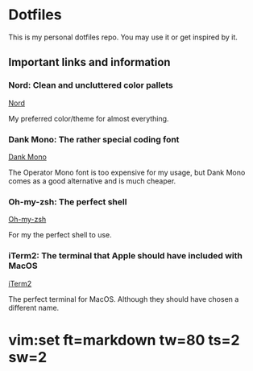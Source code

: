 # Dotfiles

This is my personal dotfiles repo. You may use it or get inspired by it.

## Important links and information

### Nord: Clean and uncluttered color pallets
[Nord](https://nordtheme.com)

My preferred color/theme for almost everything.

### Dank Mono: The rather special coding font
[Dank Mono](https://dank.sh/)

The Operator Mono font is too expensive for my usage, but Dank Mono comes as
a good alternative and is much cheaper.

### Oh-my-zsh: The perfect shell
[Oh-my-zsh](https://ohmyzsh.sh)

For my the perfect shell to use.

### iTerm2: The terminal that Apple should have included with MacOS
[iTerm2](https://iterm2.com)

The perfect terminal for MacOS. Although they should have chosen a different name.

# vim:set ft=markdown tw=80 ts=2 sw=2
